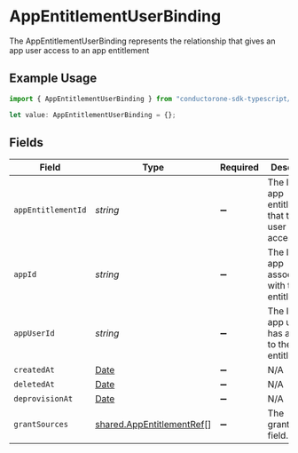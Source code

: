 # AppEntitlementUserBinding

The AppEntitlementUserBinding represents the relationship that gives an app user access to an app entitlement

## Example Usage

```typescript
import { AppEntitlementUserBinding } from "conductorone-sdk-typescript/sdk/models/shared";

let value: AppEntitlementUserBinding = {};
```

## Fields

| Field                                                                                         | Type                                                                                          | Required                                                                                      | Description                                                                                   |
| --------------------------------------------------------------------------------------------- | --------------------------------------------------------------------------------------------- | --------------------------------------------------------------------------------------------- | --------------------------------------------------------------------------------------------- |
| `appEntitlementId`                                                                            | *string*                                                                                      | :heavy_minus_sign:                                                                            | The ID of the app entitlement that the app user has access to                                 |
| `appId`                                                                                       | *string*                                                                                      | :heavy_minus_sign:                                                                            | The ID of the app associated with the app entitlement                                         |
| `appUserId`                                                                                   | *string*                                                                                      | :heavy_minus_sign:                                                                            | The ID of the app user that has access to the app entitlement                                 |
| `createdAt`                                                                                   | [Date](https://developer.mozilla.org/en-US/docs/Web/JavaScript/Reference/Global_Objects/Date) | :heavy_minus_sign:                                                                            | N/A                                                                                           |
| `deletedAt`                                                                                   | [Date](https://developer.mozilla.org/en-US/docs/Web/JavaScript/Reference/Global_Objects/Date) | :heavy_minus_sign:                                                                            | N/A                                                                                           |
| `deprovisionAt`                                                                               | [Date](https://developer.mozilla.org/en-US/docs/Web/JavaScript/Reference/Global_Objects/Date) | :heavy_minus_sign:                                                                            | N/A                                                                                           |
| `grantSources`                                                                                | [shared.AppEntitlementRef](../../../sdk/models/shared/appentitlementref.md)[]                 | :heavy_minus_sign:                                                                            | The grantSources field.                                                                       |